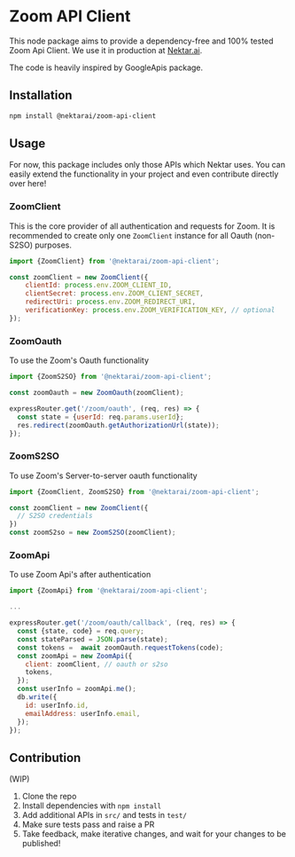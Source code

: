 # Zoom API Client

This node package aims to provide a dependency-free and 100% tested Zoom Api Client. We use it in production at [Nektar.ai](http://nektar.ai).

The code is heavily inspired by GoogleApis package.

## Installation

```sh
npm install @nektarai/zoom-api-client
```

## Usage

For now, this package includes only those APIs which Nektar uses. You can easily extend the functionality in your project and even contribute directly over here!

### ZoomClient

This is the core provider of all authentication and requests for Zoom.
It is recommended to create only one `ZoomClient` instance for all Oauth (non-S2SO) purposes.

```js
import {ZoomClient} from '@nektarai/zoom-api-client';

const zoomClient = new ZoomClient({
    clientId: process.env.ZOOM_CLIENT_ID,
    clientSecret: process.env.ZOOM_CLIENT_SECRET,
    redirectUri: process.env.ZOOM_REDIRECT_URI,
    verificationKey: process.env.ZOOM_VERIFICATION_KEY, // optional
});
```

### ZoomOauth

To use the Zoom's Oauth functionality

```js
import {ZoomS2SO} from '@nektarai/zoom-api-client';

const zoomOauth = new ZoomOauth(zoomClient);

expressRouter.get('/zoom/oauth', (req, res) => {
  const state = {userId: req.params.userId};
  res.redirect(zoomOauth.getAuthorizationUrl(state));
});
```

### ZoomS2SO

To use Zoom's Server-to-server oauth functionality

```js
import {ZoomClient, ZoomS2SO} from '@nektarai/zoom-api-client';

const zoomClient = new ZoomClient({
  // S2SO credentials
})
const zoomS2so = new ZoomS2SO(zoomClient);
```

### ZoomApi

To use Zoom Api's after authentication

```js
import {ZoomApi} from '@nektarai/zoom-api-client';

...

expressRouter.get('/zoom/oauth/callback', (req, res) => {
  const {state, code} = req.query;
  const stateParsed = JSON.parse(state);
  const tokens =  await zoomOauth.requestTokens(code);
  const zoomApi = new ZoomApi({
    client: zoomClient, // oauth or s2so
    tokens,
  });
  const userInfo = zoomApi.me();
  db.write({
    id: userInfo.id,
    emailAddress: userInfo.email,
  });
});
```

## Contribution

(WIP)

1. Clone the repo
1. Install dependencies with `npm install`
1. Add additional APIs in `src/` and tests in `test/`
1. Make sure tests pass and raise a PR
1. Take feedback, make iterative changes, and wait for your changes to be published!

